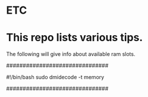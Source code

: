 # ETC

# This repo lists various tips.

The following will give info about available ram slots.

###############################

#!/bin/bash
sudo dmidecode -t memory

###############################
